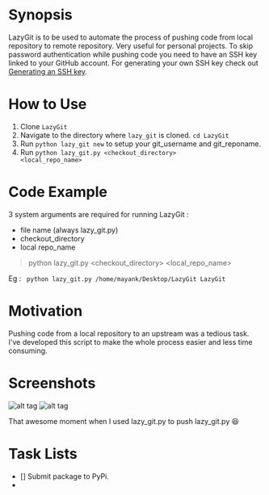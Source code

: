 # Synopsis
LazyGit is to be used to automate the process of pushing code from local repository to remote repository.
Very useful for personal projects.
To skip password authentication while pushing code you need to have an SSH key linked to your GitHub account. 
For generating your own SSH key check out [Generating an SSH key](https://help.github.com/articles/generating-an-ssh-key/).

# How to Use
1. Clone <code>LazyGit</code>
2. Navigate to the directory where <code>lazy_git</code> is cloned. <code>cd LazyGit </code>
3. Run <code>python lazy_git new</code> to setup your git_username and git_reponame.
4. Run <code>python lazy_git.py \<checkout_directory\> \<local_repo_name\></code>

# Code Example
3 system arguments are required for running LazyGit :

- file name (always lazy_git.py)
- checkout_directory 
- local repo_name

> python lazy_git.py \<checkout_directory\> \<local_repo_name\>

Eg : <code> python lazy_git.py /home/mayank/Desktop/LazyGit LazyGit </code>

# Motivation
Pushing code from a local repository to an upstream was a tedious task. 
I've developed this script to make the whole process easier and less time consuming.

# Screenshots
![alt tag](https://github.com/mayank26saxena/LazyGit/blob/master/screenshots/screenshot1.png)
![alt tag](https://github.com/mayank26saxena/LazyGit/blob/master/screenshots/screenshot4.png)

That awesome moment when I used lazy\_git.py to push lazy_git.py :laughing:

# Task Lists
- [] Submit package to PyPi.
- 
